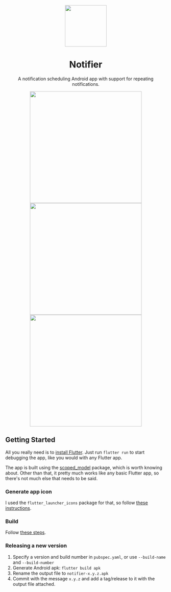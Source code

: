 <p align='center'>
  <img height='130' src='https://raw.githubusercontent.com/probablykasper/notifier/master/logo/logo.png'>
</p>
<div align='center'>

# Notifier
A notification scheduling Android app with support for repeating notifications.

</div>


<p align='center'>
  <img height='350' src='https://raw.githubusercontent.com/probablykasper/notifier/master/screenshots/1.jpg'>
  <img height='350' src='https://raw.githubusercontent.com/probablykasper/notifier/master/screenshots/2.jpg'>
  <img height='350' src='https://raw.githubusercontent.com/probablykasper/notifier/master/screenshots/3.jpg'>
</p>

</div>

## Getting Started

All you really need is to [install Flutter](https://flutter.dev/docs/get-started/install). Just run `flutter run` to start debugging the app, like you would with any Flutter app.

The app is built using the [scoped_model](https://pub.dev/packages/scoped_model) package, which is worth knowing about. Other than that, it pretty much works like any basic Flutter app, so there's not much else that needs to be said.

### Generate app icon

I used the `flutter_launcher_icons` package for that, so follow [these instructions](https://pub.dev/packages/flutter_launcher_icons).

### Build

Follow [these steps](https://flutter.dev/docs/deployment/android).

### Releasing a new version

1. Specify a version and build number in `pubspec.yaml`, or use `--build-name` and `--build-number`
2. Generate Android apk: `flutter build apk`
3. Rename the output file to `notifier-x.y.z.apk`
4. Commit with the message `x.y.z` and add a tag/release to it with the output file attached.
